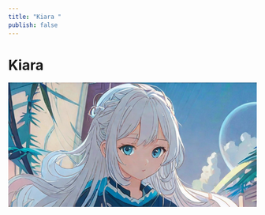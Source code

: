 ```yaml
---
title: "Kiara "
publish: false
---
```

# **Kiara**

![](/files/a%20anime%20character%20with%20long%20white%20hair%20and%20blue%20eyes,%20in%20the%20style%20of%20Lost%202.png)